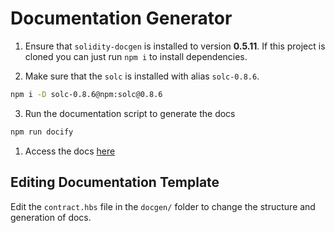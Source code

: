 # Documentation Generator
1. Ensure that `solidity-docgen` is installed to version **0.5.11**. If this project is cloned you can just run `npm i` to install dependencies.

2. Make sure that the `solc` is installed with alias `solc-0.8.6`.
```sh
npm i -D solc-0.8.6@npm:solc@0.8.6
```

3. Run the documentation script to generate the docs
```sh
npm run docify
```

1. Access the docs [here](SUMMARY.md)

## Editing Documentation Template
Edit the `contract.hbs` file in the `docgen/` folder to change the structure and generation of docs.